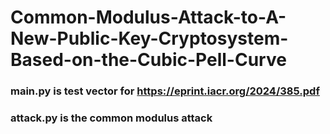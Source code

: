 # Common-Modulus-Attack-to-A-New-Public-Key-Cryptosystem-Based-on-the-Cubic-Pell-Curve

### main.py is test vector for https://eprint.iacr.org/2024/385.pdf
### attack.py is the common modulus attack
